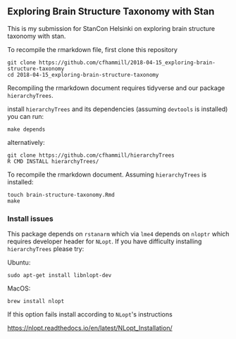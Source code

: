 ## Exploring Brain Structure Taxonomy with Stan

This is my submission for StanCon Helsinki on exploring
brain structure taxonomy with stan.

To recompile the rmarkdown file, first clone this repository

```
git clone https://github.com/cfhammill/2018-04-15_exploring-brain-structure-taxonomy
cd 2018-04-15_exploring-brain-structure-taxonomy
```

Recompiling the rmarkdown document requires tidyverse and our package
`hierarchyTrees`. 

install `hierarchyTrees` and its dependencies
(assuming `devtools` is installed) you can run:

```
make depends
```

alternatively:

```
git clone https://github.com/cfhammill/hierarchyTrees
R CMD INSTALL hierarchyTrees/
```

To recompile the rmarkdown document. Assuming `hierarchyTrees`
is installed:

```
touch brain-structure-taxonomy.Rmd
make 
```


### Install issues

This package depends on `rstanarm` which via `lme4`
depends on `nloptr` which requires developer header for `NLopt`. If you have 
difficulty installing `hierarchyTrees` please try:

Ubuntu:

```
sudo apt-get install libnlopt-dev
```

MacOS:

```
brew install nlopt
```

If this option fails install according to `NLopt`'s instructions

https://nlopt.readthedocs.io/en/latest/NLopt_Installation/
